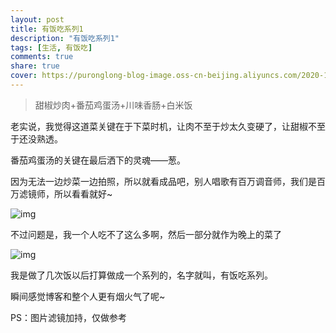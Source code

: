 ```yaml
---
layout: post
title: 有饭吃系列1
description: "有饭吃系列1"
tags: [生活, 有饭吃]
comments: true
share: true
cover: https://puronglong-blog-image.oss-cn-beijing.aliyuncs.com/2020-12-26-IMG_4265.JPG
---
```


> 甜椒炒肉+番茄鸡蛋汤+川味香肠+白米饭

<!-- more -->

老实说，我觉得这道菜关键在于下菜时机，让肉不至于炒太久变硬了，让甜椒不至于还没熟透。

番茄鸡蛋汤的关键在最后洒下的灵魂——葱。

因为无法一边炒菜一边拍照，所以就看成品吧，别人唱歌有百万调音师，我们是百万滤镜师，所以看看就好~

![img](https://puronglong-blog-image.oss-cn-beijing.aliyuncs.com/2020-12-26-IMG_4265.JPG)

不过问题是，我一个人吃不了这么多啊，然后一部分就作为晚上的菜了

![img](https://puronglong-blog-image.oss-cn-beijing.aliyuncs.com/2020-12-26-IMG_4263.JPG)

我是做了几次饭以后打算做成一个系列的，名字就叫，有饭吃系列。

瞬间感觉博客和整个人更有烟火气了呢~

PS：图片滤镜加持，仅做参考
